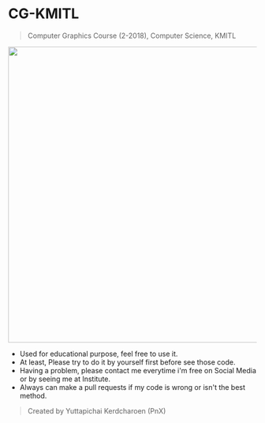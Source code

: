 # CG-KMITL
> Computer Graphics Course (2-2018), Computer Science, KMITL

<img src="https://github.com/PnXGUiDE/CG-KMITL/blob/master/src/img/CG_Lab1.png?raw=true" width=600px></img>

* Used for educational purpose, feel free to use it.
* At least, Please try to do it by yourself first before see those code.
* Having a problem, please contact me everytime i'm free on Social Media or by seeing me at Institute.
* Always can make a pull requests if my code is wrong or isn't the best method.

> Created by Yuttapichai Kerdcharoen (PnX)
